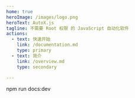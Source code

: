 ```yaml
---
home: true
heroImage: /images/logo.png
heroText: AutoX.js
tagline: 不需要 Root 权限 的 JavaScript 自动化软件
actions:
  - text: 快速开始
    link: /documentation.md
    type: primary
  - text: 简介
    link: /overview.md
    type: secondary

---
```


npm run docs:dev



